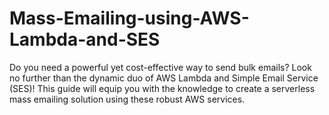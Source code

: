 # Mass-Emailing-using-AWS-Lambda-and-SES
Do you need a powerful yet cost-effective way to send bulk emails? Look no further than the dynamic duo of AWS Lambda and Simple Email Service (SES)! This guide will equip you with the knowledge to create a serverless mass emailing solution using these robust AWS services.
